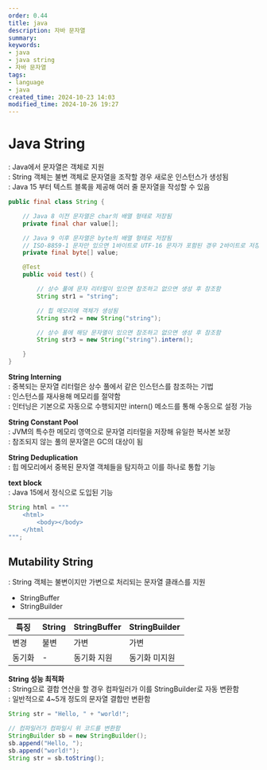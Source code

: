 ```yaml
---
order: 0.44
title: java
description: 자바 문자열
summary:
keywords:
- java
- java string
- 자바 문자열
tags:
- language
- java
created_time: 2024-10-23 14:03
modified_time: 2024-10-26 19:27
---
```


# Java String
: Java에서 문자열은 객체로 지원  
: String 객체는 불변 객체로 문자열을 조작할 경우 새로운 인스턴스가 생성됨  
: Java 15 부터 텍스트 블록을 제공해 여러 줄 문자열을 작성할 수 있음  

```java
public final class String { 

	// Java 8 이전 문자열은 char의 배열 형태로 저장됨  
	private final char value[];

	// Java 9 이후 문자열은 byte의 배열 형태로 저장됨
	// ISO-8859-1 문자만 있으면 1바이트로 UTF-16 문자가 포함된 경우 2바이트로 저장
	private final byte[] value;

	@Test
	public void test() {

		// 상수 풀에 문자 리터럴이 있으면 참조하고 없으면 생성 후 참조함
		String str1 = "string";

		// 힙 메모리에 객체가 생성됨
		String str2 = new String("string");

		// 상수 풀에 해당 문자열이 있으면 참조하고 없으면 생성 후 참조함
		String str3 = new String("string").intern();

	}
}
```


**String Interning**  
: 중복되는 문자열 리터럴은 상수 풀에서 같은 인스턴스를 참조하는 기법  
: 인스턴스를 재사용해 메모리를 절약함  
: 인터닝은 기본으로 자동으로 수행되지만 intern() 메소드를 통해 수동으로 설정 가능  

**String Constant Pool**  
: JVM의 특수한 메모리 영역으로 문자열 리터럴을 저장해 유일한 복사본 보장  
: 참조되지 않는 풀의 문자열은 GC의 대상이 됨  

**String Deduplication**  
: 힙 메모리에서 중복된 문자열 객체들을 탐지하고 이를 하나로 통합 기능


**text block**  
: Java 15에서 정식으로 도입된 기능  

```java
String html = """
	<html>
		<body></body>
	</html
""";
```



## Mutability String
: String 객체는 불변이지만 가변으로 처리되는 문자열 클래스를 지원  

- StringBuffer
- StringBuilder 

특징 | String | StringBuffer | StringBuilder
---|---|---|---
변경 | 불변 | 가변 | 가변
동기화 | - |동기화 지원 | 동기화 미지원


**String 성능 최적화**  
: String으로 결합 연산을 할 경우 컴파일러가 이를 StringBuilder로 자동 변환함  
: 일반적으로 4~5개 정도의 문자열 결합만 변환함  

```java
String str = "Hello, " + "world!";

// 컴파일러가 컴파일시 위 코드를 변환함
StringBuilder sb = new StringBuilder();
sb.append("Hello, ");
sb.append("world!");
String str = sb.toString();
```